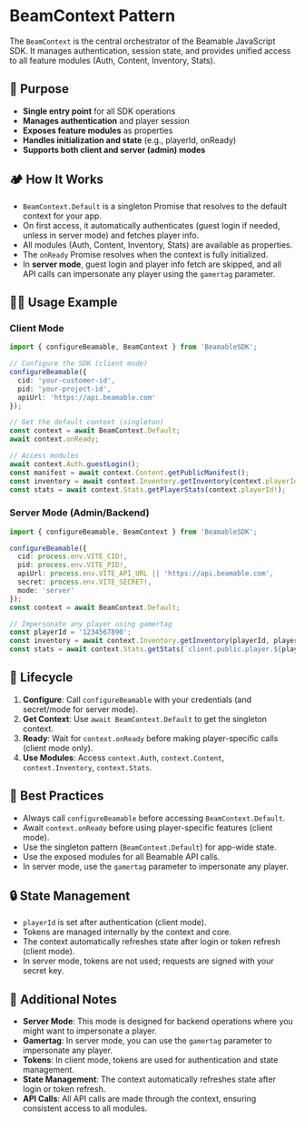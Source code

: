 # BeamContext Pattern

The `BeamContext` is the central orchestrator of the Beamable JavaScript SDK. It manages authentication, session state, and provides unified access to all feature modules (Auth, Content, Inventory, Stats).

## 🚀 Purpose
- **Single entry point** for all SDK operations
- **Manages authentication** and player session
- **Exposes feature modules** as properties
- **Handles initialization and state** (e.g., playerId, onReady)
- **Supports both client and server (admin) modes**

## 🏕️ How It Works

- `BeamContext.Default` is a singleton Promise that resolves to the default context for your app.
- On first access, it automatically authenticates (guest login if needed, unless in server mode) and fetches player info.
- All modules (Auth, Content, Inventory, Stats) are available as properties.
- The `onReady` Promise resolves when the context is fully initialized.
- In **server mode**, guest login and player info fetch are skipped, and all API calls can impersonate any player using the `gamertag` parameter.

## 👩‍💻 Usage Example

### Client Mode
```typescript
import { configureBeamable, BeamContext } from 'BeamableSDK';

// Configure the SDK (client mode)
configureBeamable({
  cid: 'your-customer-id',
  pid: 'your-project-id',
  apiUrl: 'https://api.beamable.com'
});

// Get the default context (singleton)
const context = await BeamContext.Default;
await context.onReady;

// Access modules
await context.Auth.guestLogin();
const manifest = await context.Content.getPublicManifest();
const inventory = await context.Inventory.getInventory(context.playerId!);
const stats = await context.Stats.getPlayerStats(context.playerId!);
```

### Server Mode (Admin/Backend)
```typescript
import { configureBeamable, BeamContext } from 'BeamableSDK';

configureBeamable({
  cid: process.env.VITE_CID!,
  pid: process.env.VITE_PID!,
  apiUrl: process.env.VITE_API_URL || 'https://api.beamable.com',
  secret: process.env.VITE_SECRET!,
  mode: 'server'
});
const context = await BeamContext.Default;

// Impersonate any player using gamertag
const playerId = '1234567890';
const inventory = await context.Inventory.getInventory(playerId, playerId);
const stats = await context.Stats.getStats(`client.public.player.${playerId}`, playerId);
```

## 🔄 Lifecycle

1. **Configure**: Call `configureBeamable` with your credentials (and secret/mode for server mode).
2. **Get Context**: Use `await BeamContext.Default` to get the singleton context.
3. **Ready**: Wait for `context.onReady` before making player-specific calls (client mode only).
4. **Use Modules**: Access `context.Auth`, `context.Content`, `context.Inventory`, `context.Stats`.

## 📝 Best Practices
- Always call `configureBeamable` before accessing `BeamContext.Default`.
- Await `context.onReady` before using player-specific features (client mode).
- Use the singleton pattern (`BeamContext.Default`) for app-wide state.
- Use the exposed modules for all Beamable API calls.
- In server mode, use the `gamertag` parameter to impersonate any player.

## 🔒 State Management
- `playerId` is set after authentication (client mode).
- Tokens are managed internally by the context and core.
- The context automatically refreshes state after login or token refresh (client mode).
- In server mode, tokens are not used; requests are signed with your secret key.

## 🔄 Additional Notes
- **Server Mode**: This mode is designed for backend operations where you might want to impersonate a player.
- **Gamertag**: In server mode, you can use the `gamertag` parameter to impersonate any player.
- **Tokens**: In client mode, tokens are used for authentication and state management.
- **State Management**: The context automatically refreshes state after login or token refresh.
- **API Calls**: All API calls are made through the context, ensuring consistent access to all modules. 